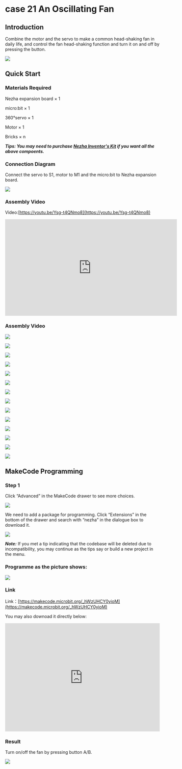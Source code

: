# case 21 An Oscillating Fan

## Introduction

Combine the motor and the servo to make a common head-shaking fan in daily life, and control the fan head-shaking function and turn it on and off by pressing the button.

![](./images/case_21_01.png)

## Quick Start

### Materials Required

Nezha expansion board × 1

micro:bit × 1

360°servo × 1

Motor × 1

Bricks × n


***Tips: You may need to purchase [Nezha Inventor's Kit](https://shop.elecfreaks.com/products/elecfreaks-micro-bit-nezha-48-in-1-inventors-kit-without-micro-bit-board?_pos=2&_sid=ed1b6fbd2&_ss=r) if you want all the above compoents.***


### Connection Diagram

Connect the servo to S1, motor to M1 and the micro:bit to Nezha expansion board. 


![](./images/case_21_03.png)



### Assembly Video

Video:[https://youtu.be/Ysg-t4QNmo8](https://youtu.be/Ysg-t4QNmo8)

<iframe width="560" height="315" src="https://www.youtube.com/embed/Ysg-t4QNmo8" title="YouTube video player" frameborder="0" allow="accelerometer; autoplay; clipboard-write; encrypted-media; gyroscope; picture-in-picture" allowfullscreen></iframe>


### Assembly Video

![](./images/case_step_21_01.png)

![](./images/case_step_21_02.png)

![](./images/case_step_21_03.png)

![](./images/case_step_21_04.png)

![](./images/case_step_21_05.png)

![](./images/case_step_21_06.png)

![](./images/case_step_21_07.png)

![](./images/case_step_21_08.png)

![](./images/case_step_21_09.png)

![](./images/case_step_21_10.png)

![](./images/case_step_21_11.png)

![](./images/case_step_21_12.png)

![](./images/case_step_21_13.png)

![](./images/case_step_21_14.png)


## MakeCode Programming

### Step 1
Click “Advanced” in the MakeCode drawer to see more choices.

![](./images/case_01_10.png)

We need to add a package for programming. Click “Extensions” in the bottom of the drawer and search with “nezha” in the dialogue box to download it.

![](./images/case_03_09.png)


***Note:*** If you met a tip indicating that the codebase will be deleted due to incompatibility, you may continue as the tips say or build a new project in the menu.


### Programme as the picture shows:


![](./images/case_21_17.png)



### Link
Link：[https://makecode.microbit.org/_hWzUHCY0yioM](https://makecode.microbit.org/_hWzUHCY0yioM)

You may also downoad it directly below:


<div style="position:relative;height:0;padding-bottom:70%;overflow:hidden;"><iframe style="position:absolute;top:0;left:0;width:100%;height:100%;" src="https://makecode.microbit.org/#pub:_hWzUHCY0yioM" frameborder="0" sandbox="allow-popups allow-forms allow-scripts allow-same-origin"></iframe></div>  



### Result
Turn on/off the fan by pressing button A/B.

![](./images/case-gif-21.gif)
